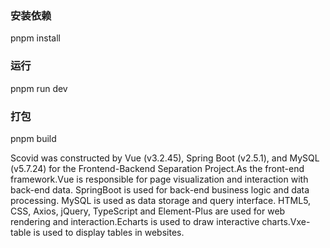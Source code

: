### 安装依赖
pnpm install

### 运行
pnpm run dev

### 打包
pnpm build

Scovid was constructed by Vue (v3.2.45), Spring Boot (v2.5.1), and MySQL (v5.7.24) for the Frontend-Backend Separation Project.As the front-end framework.Vue is responsible for page visualization and interaction with back-end data. SpringBoot is used for back-end business logic and data processing. MySQL is used as data storage and query interface. HTML5, CSS, Axios, jQuery, TypeScript and Element-Plus are used for web rendering and interaction.Echarts is used to draw interactive charts.Vxe-table is used to display tables in websites.
